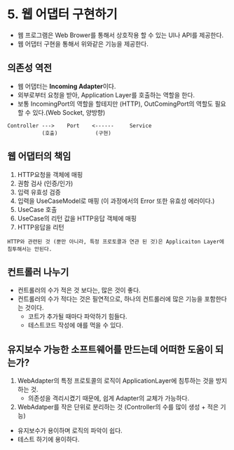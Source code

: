 # 5. 웹 어댑터 구현하기
- 웹 프로그램은 Web Brower를 통해서 상호작용 할 수 있는 UI나 API를 제공한다.
- 웹 어댑터 구현을 통해서 위와같은 기능을 제공한다.

## 의존성 역전
- 웹 어댑터는 **Incoming Adapter**이다.
- 외부로부터 요청을 받아, Application Layer를 호출하는 역할을 한다.
- 보통 IncomingPort의 역할을 할테지만 (HTTP), OutComingPort의 역할도 필요 할 수 있다.(Web Socket, 양방향)
```text
Controller --->    Port    <------     Service
           (호출)            (구현)
```

## 웹 어댑터의 책임
1. HTTP요청을 객체에 매핑
2. 권함 검사 (인증/인가)
3. 입력 유효성 검증
4. 입력을 UseCaseModel로 매핑 (이 과정에서의 Error 또한 유효성 에러이다.)
5. UseCase 호출
6. UseCase의 리턴 값을 HTTP응답 객체에 매핑
7. HTTP응답을 리턴

```text
HTTP와 관련된 것 (뿐만 아니라, 특정 프로토콜과 연관 된 것)은 Applicaiton Layer에 침투해서는 안된다.
```

## 컨트롤러 나누기
- 컨트롤러의 수가 적은 것 보다는, 많은 것이 좋다.
- 컨트롤러의 수가 적다는 것은 필연적으로, 하나의 컨트롤러에 많은 기능을 포함한다는 것이다.
  - 코트가 추가될 때마다 파악하기 힘들다.
  - 테스트코드 작성에 애를 먹을 수 있다.

## 유지보수 가능한 소프트웨어를 만드는데 어떠한 도움이 되는가?
1. WebAdapter의 특정 프로토콜의 로직이 ApplicationLayer에 침투하는 것을 방지 하는 것.
   - 의존성을 격리시켰기 때문에, 쉽게 Adapter의 교체가 가능하다.
2. WebAdatper를 작은 단위로 분리하는 것 (Controller의 수를 많이 생성 + 적은 기능)
  - 유지보수가 용이하며 로직의 파악이 쉽다.
  - 테스트 하기에 용이하다.